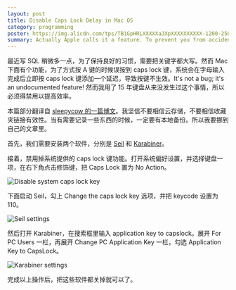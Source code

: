 ```yaml
---
layout: post
title: Disable Caps Lock Delay in Mac OS
category: programming
poster: https://img.alicdn.com/tps/TB1GpHRLXXXXXaJXpXXXXXXXXXX-1200-250.jpg
summary: Actually Apple calls it a feature. To prevent you from accidentally hitting the caps lock key when you mean to press A key, there's a delay on pressing caps lock key, meaning you have to press it longer to take effect. This feature is stupid to me. I never make such a mistake since I bought my first computer. Here's how to fix it.
---
```


最近写 SQL 稍微多一点，为了保持良好的习惯，需要把关键字都大写。然而 Mac 下面有个功能，为了方式按 A 键的时候误按到 caps lock 键，系统会在字母输入完成后立即按 caps lock 键添加一个延迟，导致按键不生效。It's not a bug; it's an undocumented feature! 然而我用了 15 年键盘从来没发生过这个事情，所以必须得禁用以提高效率。

本篇部分翻译自 [sleepycow 的一篇博文](http://sleepycow.org/2014/07/removing-the-caps-lock-delay-on-a-macbook/)。我坚信不要相信云存储，不要相信收藏夹链接有效性。当有需要记录一些东西的时候，一定要有本地备份。所以我要挪到自己的文章里。

首先，我们需要安装两个软件，分别是 [Seil](https://pqrs.org/osx/karabiner/seil.html.en) 和 [Karabiner](https://pqrs.org/osx/karabiner/)。

接着，禁用掉系统提供的 caps lock 键功能。打开系统偏好设置，并选择键盘一项，在右下角点击修饰键，把 Caps Lock 置为 No Action。

![Disable system caps lock key](https://img.alicdn.com/tps/TB1E4nLLXXXXXXoXFXXXXXXXXXX-1324-1056.png)

下面启动 Seil，勾上 Change the caps lock key 选项，并把 keycode 设置为 110。

![Seil settings](https://img.alicdn.com/tps/TB1p9fFLXXXXXXkXVXXXXXXXXXX-1324-396.png)

然后打开 Karabiner，在搜索框里输入 application key to capslock。展开 For PC Users 一栏，再展开 Change PC Application Key 一栏，勾选 Application Key to CapsLock。

![Karabiner settings](https://img.alicdn.com/tps/TB1JH2DLXXXXXaTXVXXXXXXXXXX-1586-912.png)

完成以上操作后，把这些软件都关掉就可以了。
